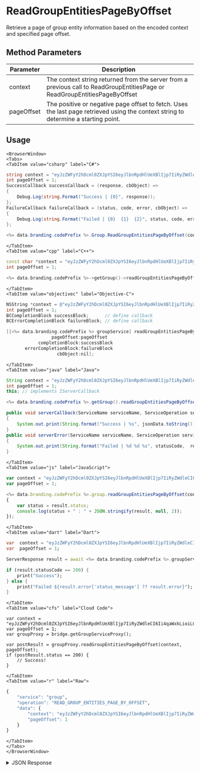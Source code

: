 # ReadGroupEntitiesPageByOffset

Retrieve a page of group entity information based on the encoded context and specified page offset.

<PartialServop service_name="group" operation_name="READ_GROUP_ENTITIES_PAGE_BY_OFFSET" />

## Method Parameters
Parameter | Description
--------- | -----------
context | The context string returned from the server from a previous call to ReadGroupEntitiesPage or ReadGroupEntitiesPageByOffset
pageOffset | The positive or negative page offset to fetch. Uses the last page retrieved using the context string to determine a starting point.

## Usage

```mdx-code-block
<BrowserWindow>
<Tabs>
<TabItem value="csharp" label="C#">
```

```csharp
string context = "eyJzZWFyY2hDcml0ZXJpYSI6eyJlbnRpdHlUeXBlIjp7IiRyZWdleCI6Ii4qaWxkLioiLCIkb3B0";
int pageOffset = 1;
SuccessCallback successCallback = (response, cbObject) =>
{
    Debug.Log(string.Format("Success | {0}", response));
};
FailureCallback failureCallback = (status, code, error, cbObject) =>
{
    Debug.Log(string.Format("Failed | {0}  {1}  {2}", status, code, error));
};

<%= data.branding.codePrefix %>.Group.ReadGroupEntitiesPageByOffset(context, pageOffset, successCallback, failureCallback);
```

```mdx-code-block
</TabItem>
<TabItem value="cpp" label="C++">
```

```cpp
const char *context = "eyJzZWFyY2hDcml0ZXJpYSI6eyJlbnRpdHlUeXBlIjp7IiRyZWdleCI6Ii4qaWxkLioiLCIkb3B0";
int pageOffset = 1;

<%= data.branding.codePrefix %>->getGroup()->readGroupEntitiesPageByOffset(context, pageOffset, this);
```

```mdx-code-block
</TabItem>
<TabItem value="objectivec" label="Objective-C">
```

```objectivec
NSString *context = @"eyJzZWFyY2hDcml0ZXJpYSI6eyJlbnRpdHlUeXBlIjp7IiRyZWdleCI6Ii4qaWxkLioiLCIkb3B0";
int pageOffset = 1;
BCCompletionBlock successBlock;      // define callback
BCErrorCompletionBlock failureBlock; // define callback

[[<%= data.branding.codePrefix %> groupService] readGroupEntitiesPageByOffset:context
                 pageOffset:pageOffset
            completionBlock:successBlock
       errorCompletionBlock:failureBlock
                   cbObject:nil];
```

```mdx-code-block
</TabItem>
<TabItem value="java" label="Java">
```

```java
String context = "eyJzZWFyY2hDcml0ZXJpYSI6eyJlbnRpdHlUeXBlIjp7IiRyZWdleCI6Ii4qaWxkLioiLCIkb3B0";
int pageOffset = 1;
this; // implements IServerCallback

<%= data.branding.codePrefix %>.getGroup().readGroupEntitiesPageByOffset(context, pageOffset, this);

public void serverCallback(ServiceName serviceName, ServiceOperation serviceOperation, JSONObject jsonData)
{
    System.out.print(String.format("Success | %s", jsonData.toString()));
}
public void serverError(ServiceName serviceName, ServiceOperation serviceOperation, int statusCode, int reasonCode, String jsonError)
{
    System.out.print(String.format("Failed | %d %d %s", statusCode,  reasonCode, jsonError.toString()));
}
```

```mdx-code-block
</TabItem>
<TabItem value="js" label="JavaScript">
```

```javascript
var context = "eyJzZWFyY2hDcml0ZXJpYSI6eyJlbnRpdHlUeXBlIjp7IiRyZWdleCI6Ii4qaWxkLioiLCIkb3B0";
var pageOffset = 1;

<%= data.branding.codePrefix %>.group.readGroupEntitiesPageByOffset(context, pageOffset, result =>
{
	var status = result.status;
	console.log(status + " : " + JSON.stringify(result, null, 2));
});
```

```mdx-code-block
</TabItem>
<TabItem value="dart" label="Dart">
```

```dart
var  context = "eyJzZWFyY2hDcml0ZXJpYSI6eyJlbnRpdHlUeXBlIjp7IiRyZWdleCI6Ii4qaWxkLioiLCIkb3B0";
var  pageOffset = 1;

ServerResponse result = await <%= data.branding.codePrefix %>.groupService.readGroupEntitiesPageByOffset(context:context, pageOffset:pageOffset);

if (result.statusCode == 200) {
    print("Success");
} else {
    print("Failed ${result.error['status_message'] ?? result.error}");
}
```

```mdx-code-block
</TabItem>
<TabItem value="cfs" label="Cloud Code">
```

```cfscript
var context = "eyJzZWFyY2hDcml0ZXJpYSI6eyJlbnRpdHlUeXBlIjp7IiRyZWdleCI6Ii4qaWxkLioiLCIkb3B0";
var pageOffset = 1;
var groupProxy = bridge.getGroupServiceProxy();

var postResult = groupProxy.readGroupEntitiesPageByOffset(context, pageOffset);
if (postResult.status == 200) {
    // Success!
}
```

```mdx-code-block
</TabItem>
<TabItem value="r" label="Raw">
```

```r
{
	"service": "group",
	"operation": "READ_GROUP_ENTITIES_PAGE_BY_OFFSET",
	"data": {
		"context": "eyJzZWFyY2hDcml0ZXJpYSI6eyJlbnRpdHlUeXBlIjp7IiRyZWdleCI6Ii4qaWxkLioiLCIkb3B0",
		"pageOffset": 1
	}
}
```

```mdx-code-block
</TabItem>
</Tabs>
</BrowserWindow>
```

<details>
<summary>JSON Response</summary>

```json
{
    "status": 200,
    "data": {
        "_serverTime": 1637946319239,
        "results": {
            "moreBefore": true,
            "count": 3,
            "items": [
                {
                    "gameId": "20595",
                    "groupId": "fee55a37-5e86-43e8-942e-06bcbe1b701e",
                    "entityId": "ccbf996c-9e96-4935-b570-eebaab81c75a",
                    "ownerId": null,
                    "entityType": "RED",
                    "createdAt": 1462812845384,
                    "updatedAt": 1462812845384,
                    "version": 1,
                    "data": {
                        "third": true
                    },
                    "acl": {
                        "member": 2,
                        "other": 1
                    }
                }
            ],
            "page": 2,
            "moreAfter": false
        },
        "context": "eyJzZWFyY2hDcml0ZXJpYSI6eyJncm91cElkIjoiZmVlNTVhMzctNWU4Ni00M2U4LTk"
    }
}
```
</details>

